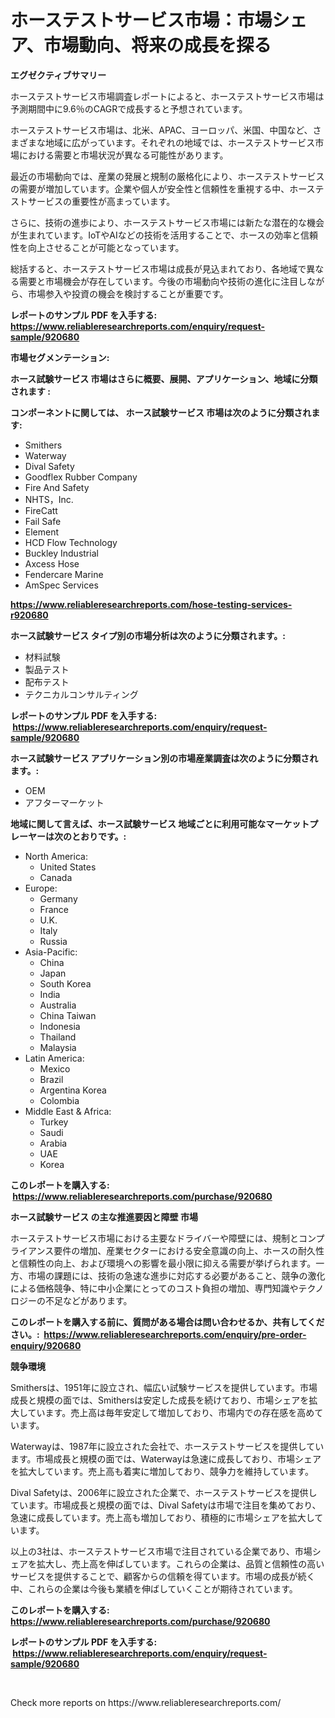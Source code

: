 <p><h1>ホーステストサービス市場：市場シェア、市場動向、将来の成長を探る</h1></p><p><strong>エグゼクティブサマリー</strong></p>
<p><p>ホーステストサービス市場調査レポートによると、ホーステストサービス市場は予測期間中に9.6％のCAGRで成長すると予想されています。</p><p>ホーステストサービス市場は、北米、APAC、ヨーロッパ、米国、中国など、さまざまな地域に広がっています。それぞれの地域では、ホーステストサービス市場における需要と市場状況が異なる可能性があります。</p><p>最近の市場動向では、産業の発展と規制の厳格化により、ホーステストサービスの需要が増加しています。企業や個人が安全性と信頼性を重視する中、ホーステストサービスの重要性が高まっています。</p><p>さらに、技術の進歩により、ホーステストサービス市場には新たな潜在的な機会が生まれています。IoTやAIなどの技術を活用することで、ホースの効率と信頼性を向上させることが可能となっています。</p><p>総括すると、ホーステストサービス市場は成長が見込まれており、各地域で異なる需要と市場機会が存在しています。今後の市場動向や技術の進化に注目しながら、市場参入や投資の機会を検討することが重要です。</p></p>
<p><strong>レポートのサンプル PDF を入手する: <a href="https://www.reliableresearchreports.com/enquiry/request-sample/920680">https://www.reliableresearchreports.com/enquiry/request-sample/920680</a></strong></p>
<p><strong>市場セグメンテーション:</strong></p>
<p><strong> ホース試験サービス 市場はさらに概要、展開、アプリケーション、地域に分類されます :</strong></p>
<p><strong>コンポーネントに関しては、 ホース試験サービス 市場は次のように分類されます: &nbsp;</strong></p>
<p><ul><li>Smithers</li><li>Waterway</li><li>Dival Safety</li><li>Goodflex Rubber Company</li><li>Fire And Safety</li><li>NHTS，Inc.</li><li>FireCatt</li><li>Fail Safe</li><li>Element</li><li>HCD Flow Technology</li><li>Buckley Industrial</li><li>Axcess Hose</li><li>Fendercare Marine</li><li>AmSpec Services</li></ul></p>
<p><strong><a href="https://www.reliableresearchreports.com/hose-testing-services-r920680">https://www.reliableresearchreports.com/hose-testing-services-r920680</a></strong></p>
<p><strong> ホース試験サービス タイプ別の市場分析は次のように分類されます。:</strong></p>
<p><ul><li>材料試験</li><li>製品テスト</li><li>配布テスト</li><li>テクニカルコンサルティング</li></ul></p>
<p><strong>レポートのサンプル PDF を入手する: &nbsp;<a href="https://www.reliableresearchreports.com/enquiry/request-sample/920680">https://www.reliableresearchreports.com/enquiry/request-sample/920680</a></strong></p>
<p><strong> ホース試験サービス アプリケーション別の市場産業調査は次のように分類されます。:</strong></p>
<p><ul><li>OEM</li><li>アフターマーケット</li></ul></p>
<p><strong>地域に関して言えば、ホース試験サービス 地域ごとに利用可能なマーケットプレーヤーは次のとおりです。:</strong></p>
<p><ul>
    <li>
        North America:
        <ul>
            <li>United States</li>
            <li>Canada</li>
        </ul>
    </li>
    <li>
        Europe:
        <ul>
            <li>Germany</li>
            <li>France</li>
            <li>U.K.</li>
            <li>Italy</li>
            <li>Russia</li>
        </ul>
    </li>
    <li>
        Asia-Pacific:
        <ul>
            <li>China</li>
            <li>Japan</li>
            <li>South Korea</li>
            <li>India</li>
            <li>Australia</li>
            <li>China Taiwan</li>
            <li>Indonesia</li>
            <li>Thailand</li>
            <li>Malaysia</li>
        </ul>
    </li>
    <li>
        Latin America:
        <ul>
            <li>Mexico</li>
            <li>Brazil</li>
            <li>Argentina Korea</li>
            <li>Colombia</li>
        </ul>
    </li>
    <li>
        Middle East & Africa:
        <ul>
            <li>Turkey</li>
            <li>Saudi</li>
            <li>Arabia</li>
            <li>UAE</li>
            <li>Korea</li>
        </ul>
    </li>
    </ul></p>
<p><strong>このレポートを購入する: &nbsp;<a href="https://www.reliableresearchreports.com/purchase/920680">https://www.reliableresearchreports.com/purchase/920680</a></strong></p>
<p><strong>ホース試験サービス の主な推進要因と障壁 市場</strong></p>
<p><p>ホーステストサービス市場における主要なドライバーや障壁には、規制とコンプライアンス要件の増加、産業セクターにおける安全意識の向上、ホースの耐久性と信頼性の向上、および環境への影響を最小限に抑える需要が挙げられます。一方、市場の課題には、技術の急速な進歩に対応する必要があること、競争の激化による価格競争、特に中小企業にとってのコスト負担の増加、専門知識やテクノロジーの不足などがあります。</p></p>
<p><strong>このレポートを購入する前に、質問がある場合は問い合わせるか、共有してください。:&nbsp; <a href="https://www.reliableresearchreports.com/enquiry/pre-order-enquiry/920680">https://www.reliableresearchreports.com/enquiry/pre-order-enquiry/920680</a></strong></p>
<p><strong>競争環境</strong></p>
<p><p>Smithersは、1951年に設立され、幅広い試験サービスを提供しています。市場成長と規模の面では、Smithersは安定した成長を続けており、市場シェアを拡大しています。売上高は毎年安定して増加しており、市場内での存在感を高めています。</p><p>Waterwayは、1987年に設立された会社で、ホーステストサービスを提供しています。市場成長と規模の面では、Waterwayは急速に成長しており、市場シェアを拡大しています。売上高も着実に増加しており、競争力を維持しています。</p><p>Dival Safetyは、2006年に設立された企業で、ホーステストサービスを提供しています。市場成長と規模の面では、Dival Safetyは市場で注目を集めており、急速に成長しています。売上高も増加しており、積極的に市場シェアを拡大しています。</p><p>以上の3社は、ホーステストサービス市場で注目されている企業であり、市場シェアを拡大し、売上高を伸ばしています。これらの企業は、品質と信頼性の高いサービスを提供することで、顧客からの信頼を得ています。市場の成長が続く中、これらの企業は今後も業績を伸ばしていくことが期待されています。</p></p>
<p><strong>このレポートを購入する: &nbsp; <a href="https://www.reliableresearchreports.com/purchase/920680">https://www.reliableresearchreports.com/purchase/920680</a></strong></p>
<p><strong>レポートのサンプル PDF を入手する: &nbsp;<a href="https://www.reliableresearchreports.com/enquiry/request-sample/920680">https://www.reliableresearchreports.com/enquiry/request-sample/920680</a></strong><strong></strong></p>
<p>&nbsp;</p>
<p>Check more reports on https://www.reliableresearchreports.com/</p>